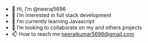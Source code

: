 - 👋 Hi, I’m @neeraj5696
- 👀 I’m interested in full stack development
- 🌱 I’m currently learning Javascript
- 💞️ I’m looking to collaborate on my and others projects
- 📫 How to reach me  neerajkumar5696@gmail.com

<!---
neeraj5696/neeraj5696 is a ✨ special ✨ repository because its `README.md` (this file) appears on your GitHub profile.
You can click the Preview link to take a look at your changes.
--->
